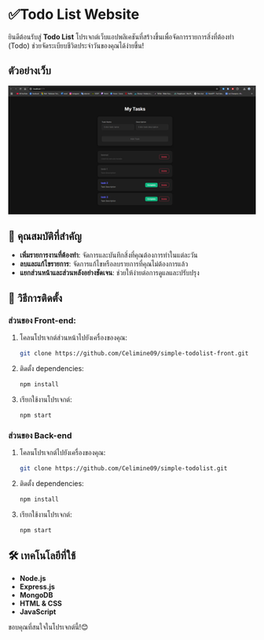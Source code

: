 # ✅Todo List Website

ยินดีต้อนรับสู่ **Todo List** โปรเจกต์เว็บแอปพลิเคชันที่สร้างขึ้นเพื่อจัดการรายการสิ่งที่ต้องทำ (Todo) ช่วยจัดระเบียบชีวิตประจำวันของคุณได้ง่ายขึ้น!

## ตัวอย่างเว็บ
![Preview](./example.png)

## 📌 คุณสมบัติที่สำคัญ

- **เพิ่มรายการงานที่ต้องทำ**: จัดการและบันทึกสิ่งที่คุณต้องการทำในแต่ละวัน
- **ลบและแก้ไขรายการ**: จัดการแก้ไขหรือลบรายการที่คุณไม่ต้องการแล้ว
- **แยกส่วนหน้าและส่วนหลังอย่างชัดเจน**: ช่วยให้ง่ายต่อการดูแลและปรับปรุง

## 🚀 วิธีการติดตั้ง

### ส่วนของ Front-end:

1. โคลนโปรเจกต์ส่วนหน้าไปยังเครื่องของคุณ:

   ```bash
   git clone https://github.com/Celimine09/simple-todolist-front.git 
   ```

2. ติดตั้ง dependencies:

   ```bash
   npm install
   ```

3. เรียกใช้งานโปรเจกต์:

   ```bash
   npm start
   ```

### ส่วนของ Back-end

1. โคลนโปรเจกต์ไปยังเครื่องของคุณ:

   ```bash
   git clone https://github.com/Celimine09/simple-todolist.git 
   ```

2. ติดตั้ง dependencies:

   ```bash
   npm install
   ```

3. เรียกใช้งานโปรเจกต์:

   ```bash
   npm start
   ```

## 🛠️ เทคโนโลยีที่ใช้

- **Node.js**
- **Express.js**
- **MongoDB**
- **HTML & CSS**
- **JavaScript**

ขอบคุณที่สนใจในโปรเจกต์นี้!😊

